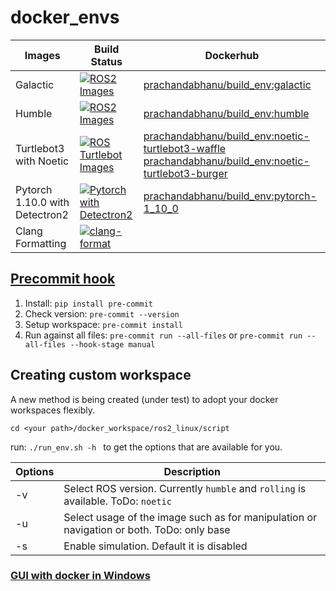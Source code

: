 # docker_envs

|       Images                  |     Build Status    |     Dockerhub    |
|-------------------------------|---------------------|------------------|
|       Galactic                |[![ROS2 Images](https://github.com/prachandabhanu/docker_envs/actions/workflows/ros2.yml/badge.svg)](https://github.com/prachandabhanu/docker_envs/actions/workflows/ros2.yml)| [prachandabhanu/build_env:galactic](https://hub.docker.com/layers/prachandabhanu/build_env/galactic/images/sha256-de9ea230f7c2d7978eca18db2a86b718121f8ef1bd914996716394fe5a76da6c?context=repo) |
|      Humble                 |[![ROS2 Images](https://github.com/prachandabhanu/docker_envs/actions/workflows/ros2.yml/badge.svg)](https://github.com/prachandabhanu/docker_envs/actions/workflows/ros2.yml)| [prachandabhanu/build_env:humble](https://hub.docker.com/layers/prachandabhanu/build_env/humble/images/sha256-7b7eaecc9aba8c03698fdffe138103033e8061edc039822f17abb5b4ea734827?context=repo) |
| Turtlebot3 with Noetic        |[![ROS Turtlebot Images](https://github.com/prachandabhanu/docker_envs/actions/workflows/ros-turtlebot3.yml/badge.svg)](https://github.com/prachandabhanu/docker_envs/actions/workflows/ros-turtlebot3.yml)| [prachandabhanu/build_env:noetic-turtlebot3-waffle](https://hub.docker.com/layers/prachandabhanu/build_env/noetic-turtlebot3-waffle/images/sha256-59aa966ee507cdedfecefa8071f9b7dabbf5c37b153683ac04cf1aea497d7b38?context=repo) [prachandabhanu/build_env:noetic-turtlebot3-burger](https://hub.docker.com/layers/prachandabhanu/build_env/noetic-turtlebot3-burger/images/sha256-1cdee6e3c50ae3b91cb8094168f9aef1d7cc1f8fa0c50998f08e5c75281b8e65?context=repo) |
|Pytorch 1.10.0 with Detectron2 |[![Pytorch with Detectron2](https://github.com/prachandabhanu/docker_envs/actions/workflows/pytorch-1-10.yml/badge.svg)](https://github.com/prachandabhanu/docker_envs/actions/workflows/pytorch-1-10.yml)| [prachandabhanu/build_env:pytorch-1_10_0](https://hub.docker.com/layers/prachandabhanu/build_env/pytorch-1_10_0/images/sha256-d28064941741b92076b2654e31b721425f4daeb91c5e393c4cf4df296e8fbb0d?context=repo) |
| Clang Formatting               |[![clang-format](https://github.com/prachandabhanu/docker_envs/actions/workflows/docker-image.yml/badge.svg)](https://github.com/prachandabhanu/docker_envs/actions/workflows/docker-image.yml)|

## [Precommit hook](https://pre-commit.com/)
1. Install: `pip install pre-commit`
2. Check version: `pre-commit --version`
3. Setup workspace: `pre-commit install`
4. Run against all files: `pre-commit run --all-files` or `pre-commit run --all-files --hook-stage manual`

## Creating custom workspace
A new method is being created (under test) to adopt your docker workspaces flexibly.

`cd <your path>/docker_workspace/ros2_linux/script`

run: `./run_env.sh -h ` to get the options that are available for you.

| Options | Description |
|---------|-------------|
|  -v     | Select ROS version. Currently `humble` and `rolling` is available. ToDo: `noetic` |
| -u      | Select usage of the image such as for manipulation or navigation or both. ToDo: only base |
| -s      | Enable simulation. Default it is disabled |
### [GUI with docker in Windows](https://github.com/prachandabhanu/docker_gui_windows11.git)
